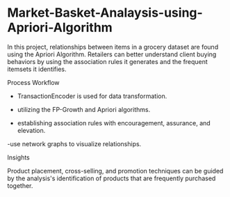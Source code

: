 # Market-Basket-Analaysis-using-Apriori-Algorithm
 In this project, relationships between items in a grocery dataset are found using the Apriori Algorithm.  Retailers can better understand client buying behaviors by using the association rules it generates and the frequent itemsets it identifies.

 Process Workflow
- TransactionEncoder is used for data transformation.

- utilizing the FP-Growth and Apriori algorithms.

- establishing association rules with encouragement, assurance, and elevation.

 -use network graphs to visualize relationships.

Insights 

 Product placement, cross-selling, and promotion techniques can be guided by the analysis's identification of products that are frequently purchased together.
